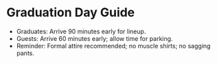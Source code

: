 # Graduation Day Guide

- Graduates: Arrive 90 minutes early for lineup.
- Guests: Arrive 60 minutes early; allow time for parking.
- Reminder: Formal attire recommended; no muscle shirts; no sagging pants.
